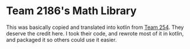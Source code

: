 Team 2186's Math Library
========================

This was basically copied and translated into kotlin from [Team 254](https://github.com/Team254/FRC-2016-Public).
They deserve the credit here. I took their code, and rewrote most of it in kotlin, and packaged it so others could use it easier.
